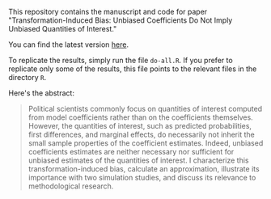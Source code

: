 This repository contains the manuscript and code for paper "Transformation-Induced Bias: Unbiased Coefficients Do Not Imply Unbiased Quantities of Interest."

You can find the latest version [here](http://www.carlislerainey.com/papers/bias.pdf).

To replicate the results, simply run the file `do-all.R`. If you prefer to replicate only some of the results, this file points to the relevant files in the directory `R`.

Here's the abstract:

> Political scientists commonly focus on quantities of interest computed from model coefficients rather than on the coefficients themselves.
However, the quantities of interest, such as predicted probabilities, first differences, and marginal effects, do necessarily not inherit the small sample properties of the coefficient estimates.
Indeed, unbiased coefficients estimates are neither necessary nor sufficient for unbiased estimates of the quantities of interest.
I characterize this transformation-induced bias, calculate an approximation, illustrate its importance with two simulation studies, and discuss its relevance to methodological research.
